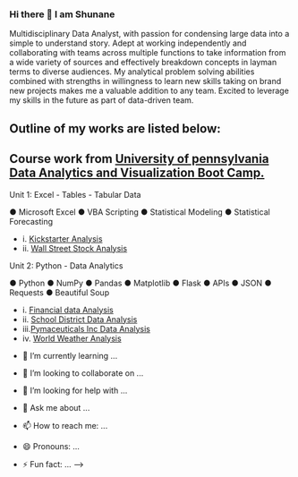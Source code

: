 ### Hi there 👋 I am Shunane

Multidisciplinary Data Analyst, with passion for condensing large data into a simple to understand story. Adept at working independently and collaborating with teams across multiple functions to take information from a wide variety of sources and effectively breakdown concepts in layman terms to diverse audiences. My analytical problem solving abilities combined with strengths in willingness to learn new skills taking on brand new projects makes me a valuable addition to any team. Excited to leverage my skills in the future as part of data-driven team. 


## Outline of my works are listed below:







## Course work from [University of pennsylvania Data Analytics and Visualization Boot Camp.]([https://bootcamp.sas.upenn.edu/data/)


Unit 1: Excel - Tables - Tabular Data

 ● Microsoft Excel ● VBA Scripting ● Statistical Modeling ● Statistical Forecasting

* i. [Kickstarter Analysis](https://github.com/bigoshunane/Excel-challenge-HM-1)
* ii. [ Wall Street Stock Analysis](https://github.com/bigoshunane/VBA-challenge-HM-2)

Unit 2: Python - Data Analytics

● Python ● NumPy ● Pandas ● Matplotlib ● Flask ● APIs ● JSON ● Requests ● Beautiful Soup
* i. [Financial data Analysis](https://github.com/bigoshunane/Python-Challenge-HM-3)
* ii. [School District Data Analysis](https://github.com/bigoshunane/Pandas-Challenge-HM-4)
* iii.[Pymaceuticals Inc Data Analysis](https://github.com/bigoshunane/Matplotlib-Challenge-HM-5)
* iv. [World Weather Analysis](https://github.com/bigoshunane/Python-API-Challenge-HM-6)


- 🌱 I’m currently learning ...

- 👯 I’m looking to collaborate on ...

- 🤔 I’m looking for help with ...

- 💬 Ask me about ...

- 📫 How to reach me: ...

- 😄 Pronouns: ...

- ⚡ Fun fact: ...
-->
